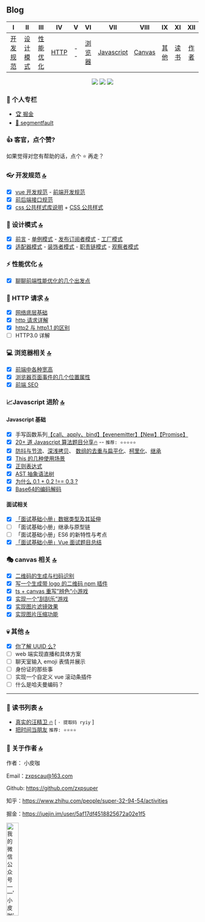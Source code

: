 ## Blog

|            Ⅰ            |            Ⅱ            |            Ⅲ            |          Ⅳ           |              Ⅴ              |           VI            |               VII                |           VIII           |       IX        |         XI          |         XII         |
| :---------------------: | :---------------------: | :---------------------: | :------------------: | :-------------------------: | :---------------------: | :------------------------------: | :----------------------: | :-------------: | :-----------------: | :-----------------: |
| [开发规范](#-开发规范-) | [设计模式](#-设计模式-) | [性能优化](#-性能优化-) | [HTTP](#-http-请求-) | -- | [浏览器](#-浏览器相关-) | [Javascript](#-javascript-进阶-) | [Canvas](#-canvas-相关-) | [其他](#-其他-) | [读书](#-读书列表-) | [作者](#-关于作者-) |

<div align='center'>

![](https://img.shields.io/badge/Author-%E5%B0%8F%E7%9A%AE%E5%92%96-blue.svg)
![](https://img.shields.io/badge/Category-FrontEnd-red.svg)
![](https://img.shields.io/badge/license-MIT-yellowgreen.svg)

</div>

### 📕 个人专栏

-   [🏆 掘金](https://juejin.im/user/5af17df4518825672a02e1f5/posts)
-   [🎪 segmentfault](https://segmentfault.com/u/suporka)

### 👍 客官，点个赞?

如果觉得对您有帮助的话，点个 ⭐ 再走？

### 👓 开发规范 [🔝](#blog)

-   [x] [vue 开发规范](./work/Vue开发规范.md) - [前端开发规范](./work/前端开发规范.md)
-   [x] [前后端接口规范](./work/前后端接口规范.md)
-   [x] [css 公共样式库说明](./work/CSS公共样式库.md) + [CSS 公共样式](./work/index.css)

### 🎨 设计模式 [🔝](#blog)

-   [x] [前言](./设计模式/前言.md) - [单例模式](./设计模式/单例模式.md) - [发布订阅者模式](./设计模式/发布订阅者模式.md) - [工厂模式](./设计模式/工厂模式.md)
-   [x] [适配器模式](./设计模式/适配器模式.md) - [装饰者模式](./设计模式/装饰者模式.md) - [职责链模式](./设计模式/职责链模式.md) - [观察者模式](./设计模式/观察者模式.md)

### ⚡ 性能优化 [🔝](#blog)

-   [x] [聊聊前端性能优化的几个出发点](./front-ent/前端性能优化.md)

### 🙏 HTTP 请求 [🔝](#blog)

-   [x] [网络底层基础](https://github.com/zxpsuper/daily-question/blob/master/front_end/%E6%B5%8F%E8%A7%88%E5%99%A8/%E7%BD%91%E7%BB%9C%E5%BA%95%E5%B1%82%E5%9F%BA%E7%A1%80.md)
-   [x] [http 请求详解](./front-ent/HTTP请求详解.md)
-   [x] [http2 与 http1.1 的区别](https://github.com/zxpsuper/daily-question/blob/master/front_end/%E6%B5%8F%E8%A7%88%E5%99%A8/HTTP2%E4%B8%8EHTTP1.1%E7%9A%84%E5%8C%BA%E5%88%AB.md)
-   [ ] HTTP3.0 详解

### 💻 浏览器相关 [🔝](#blog)

-   [x] [前端中各种宽高](./front-ent/前端中各种宽高.md)
-   [x] [浏览器页面事件的几个位置属性](./front-ent/事件的几个位置属性.md)
-   [x] [前端 SEO](./front-ent/前端SEO.md)

### 📈Javascript 进阶 [🔝](#blog)

#### Javascript 基础
-   [x] 手写函数系列[【call、apply、bind】](./js/makeFunction/手动实现call_apply_bind.md)[【evenemitter】](./js/makeFunction/手动实现一个EventEmitter.md)[【New】](./js/makeFunction/手动实现一个new函数.md)[【Promise】](./js/makeFunction/手动实现promise.md)
-   [x] [20+ 道 Javascript 算法题目分享🔥](https://github.com/zxpsuper/daily-question/tree/master/algorithm) -- `推荐: ⭐⭐⭐⭐⭐`
-   [x] [防抖与节流](./js/函数防抖与节流.md)、[深浅拷贝](./js/聊聊深浅拷贝.md)、 [数组的去重与扁平化](./js/数组的去重与扁平化.md)、[柯里化](./js/函数柯里化.md)、[继承](./js/继承的几种方式.md)
-   [x] [This 的几种使用场景](./js/this的几种使用场景.md)
-   [x] [正则表达式](./js/正则表达式.md)
-   [x] [AST 抽象语法树](https://github.com/zxpsuper/daily-question/blob/master/front_end/javascript/AST%E6%8A%BD%E8%B1%A1%E8%AF%AD%E6%B3%95%E6%A0%91.md)
-   [x] [为什么 0.1 + 0.2 !== 0.3 ?](https://github.com/zxpsuper/daily-question/blob/master/front_end/javascript/IEEE-754%E7%B2%BE%E5%BA%A6%E9%97%AE%E9%A2%98.md)
-   [x] [Base64的编码解码](./js/Base64的编码解码.md)

#### 面试相关
-   [x] [「面试基础小册」数据类型及其延伸](./js/数据类型及其延伸.md)
-   [ ] 「面试基础小册」继承与原型链
-   [ ] 「面试基础小册」ES6 的新特性与考点
-   [x] [「面试基础小册」Vue 面试题目总结](./other/vue.md)

### 🎭 canvas 相关 [🔝](#blog)

-   [x] [二维码的生成与扫码识别](https://juejin.im/post/5d00b3626fb9a07ed74076a9)
-   [x] [写一个生成带 logo 的二维码 npm 插件](https://juejin.im/post/5d1c461f6fb9a07f070e4768)
-   [x] [ts + canvas 重写”辨色“小游戏](https://juejin.im/post/5d22af2b6fb9a07ea7133361)
-   [x] [实现一个“刮刮乐”游戏](https://juejin.im/post/5d664786f265da03ee6a694f)
-   [x] [实现图片滤镜效果](https://juejin.im/post/5dfb15b96fb9a016164362b2)
-   [x] [实现图片压缩功能](https://juejin.im/post/5e4e75c8518825493c7b52a3)

### 💀 其他 [🔝](#blog)

-   [x] [你了解 UUID 么?](./js/uuid.md)
-   [ ] web 端实现直播和具体方案
-   [ ] 聊天室输入 emoji 表情并展示
-   [ ] 身份证的那些事
-   [ ] 实现一个自定义 vue 滚动条插件
-   [ ] 什么是哈夫曼编码？

---

### 📙 读书列表 [🔝](#blog)

-   [真实的汪精卫 🔥](https://pan.baidu.com/s/1O3H1RE7OwBeErckt6NNs5w) [ `· 提取码 ryiy` ]
-   [把时间当朋友](https://github.com/xiaolai/time-as-a-friend) `推荐: ⭐⭐⭐⭐`

### 👦 关于作者 [🔝](#blog)

作者： 小皮咖

Email：zxpscau@163.com

Github: https://github.com/zxpsuper

知乎：https://www.zhihu.com/people/super-32-94-54/activities

掘金：https://juejin.im/user/5af17df4518825672a02e1f5

<img src="https://i.loli.net/2020/08/10/dPk5I8WE7sY1BVA.jpg" width="25%" height="25%" title="我的微信公众号——“小皮咖”" alt="我的微信公众号——'小皮咖'"/>

